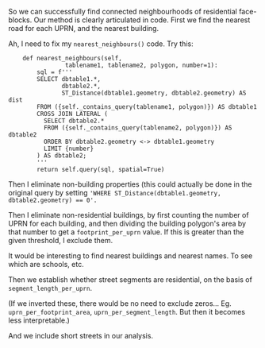 
So we can successfully find connected neighbourhoods of residential
face-blocks. Our method is clearly articulated in code.
First we find the nearest road for each UPRN, and the nearest building.

Ah, I need to fix my `nearest_neighbours()` code. Try this:

```
    def nearest_neighbours(self, 
    			tablename1, tablename2, polygon, number=1):
        sql = f'''
        SELECT dbtable1.*,
               dbtable2.*,
               ST_Distance(dbtable1.geometry, dbtable2.geometry) AS dist
        FROM ({self._contains_query(tablename1, polygon)}) AS dbtable1
        CROSS JOIN LATERAL (
          SELECT dbtable2.* 
          FROM ({self._contains_query(tablename2, polygon)}) AS dbtable2
          ORDER BY dbtable2.geometry <-> dbtable1.geometry
          LIMIT {number} 
        ) AS dbtable2;
        '''
        return self.query(sql, spatial=True)
```

Then I eliminate non-building properties (this could actually be done
in the original query by setting `'WHERE ST_Distance(dbtable1.geometry,
dbtable2.geometry) == 0'.`

Then I eliminate non-residential buildings, by first counting the number
of UPRN for each building, and then dividing the building polygon's area
by that number to get a `footprint_per_uprn` value. If this is greater
than the given threshold, I exclude them.

It would be interesting to find nearest buildings and nearest names.
To see which are schools, etc.

Then we establish whether street segments are residential,
on the basis of `segment_length_per_uprn`.

(If we inverted these, there would be no need to exclude zeros...
Eg. `uprn_per_footprint_area`, `uprn_per_segment_length`.
But then it becomes less interpretable.)

And we include short streets in our analysis. 
